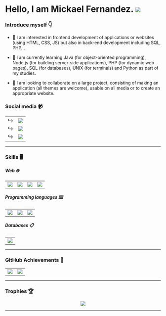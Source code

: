 # Hello, I am Mickael Fernandez. ![](https://user-images.githubusercontent.com/18350557/176309783-0785949b-9127-417c-8b55-ab5a4333674e.gif)

### Introduce myself 👇

 - 👀 I am interested in frontend development of applications or websites (using HTML, CSS, JS) but also in back-end development including SQL, PHP...

 - 🌱 I am currently learning Java (for object-oriented programming), Node.js (for building server-side applications), PHP (for dynamic web pages), SQL (for databases), UNIX (for terminals) and Python as part of my studies.
 
- 💞️ I am looking to collaborate on a large project, consisting of making an application (all themes are welcome), usable on all media or to create an appropriate website.

### Social media 📹

<table>
  <tr>
    <td>↪️</td>
    <td><a href="https://www.instagram.com/mf.mazlai/?hl=fr" > <img src="https://img.shields.io/badge/Instagram-E4405F?style=for-the-badge&logo=instagram&logoColor=white" /> </a></td>
  </tr>
  <tr>
    <td>↪️</td>
    <td><a href="https://discord.com/users/" > <img src="https://img.shields.io/badge/Discord-7289DA?style=for-the-badge&logo=discord&logoColor=white" /> </a></td>
  </tr>
  <tr>
    <td>↪️</td>
    <td><a href="https://www.linkedin.com/in/mickael-fernandez-mf/"> <img src="https://img.shields.io/badge/LinkedIn-0077B5?style=for-the-badge&logo=linkedin&logoColor=white" /> </a></td>
  </tr>
</table>

<hr>

### Skills 🖥️

##### Web 🌐

<table>
  <tr>
    <td><a href="https://github.com/Mazlai/info-mfernandez" ><img src="https://img.shields.io/badge/HTML-239120?style=for-the-badge&logo=html5&logoColor=white" /></a></td>
    <td><a href="https://github.com/Mazlai/info-mfernandez" ><img src="https://img.shields.io/badge/CSS-239120?&style=for-the-badge&logo=css3&logoColor=white" /></a></td>
    <td><a href="https://github.com/Mazlai/info-mfernandez" ><img src="https://img.shields.io/badge/JavaScript-323330?style=for-the-badge&logo=javascript&logoColor=F7DF1E" /></a></td>
    <td><a href="https://github.com/Mazlai/SAE3.01"><img src="https://img.shields.io/badge/PHP-777BB4?style=for-the-badge&logo=php&logoColor=white" /></a></td>
  </tr>
</table>

##### Programming languages ⌨️

<table>
  <tr>
    <td><a href="https://github.com/Mazlai/SAE2.02"><img src="https://img.shields.io/badge/Python-14354C?style=for-the-badge&logo=python&logoColor=white" /></a></td>
    <td><a href="https://github.com/Mazlai/SAE2.01-2.05"><img src="https://img.shields.io/badge/Java-ED8B00?style=for-the-badge&logo=java&logoColor=white" /></a></td>
    <td><a href="https://github.com/Mazlai/SAE2.02"><img src="https://img.shields.io/badge/C-00599C?style=for-the-badge&logo=c&logoColor=white" /></a></td>
  </tr>
</table>

##### Databases 📋

<table>
  <tr>
    <td><a href="https://github.com/Mazlai/SAE2.04"> <img src="https://img.shields.io/badge/Oracle-F80000?style=for-the-badge&logo=Oracle&logoColor=white" /></a></td>
  </tr>
</table>

<hr>

### GitHub Achievements 🍃

<div align="center">
  <table>
    <tr>
      <td style="white-space: nowrap;">
        <img align="center" src="https://github-readme-stats.vercel.app/api?username=Mazlai&show_icons=true&include_all_commits=true&theme=radical&hide_border=true" />
      </td>
      <td style="white-space: nowrap;">
        <img align="center" src="https://github-readme-stats.vercel.app/api/top-langs/?username=Mazlai&layout=compact&theme=radical&hide_border=true" />
      </td>
    </tr>
  </table>
</div>

<hr>

### Trophies 🏆

<div align="center">
  <img src="https://github-profile-trophy.vercel.app/api?username=Mazlai&show_icons=true&include_all_commits=true&theme=radical&hide_border=true" />
</div>

<hr>

<!---
Mazlai/Mazlai is a ✨ special ✨ repository because its `README.md` (this file) appears on your GitHub profile.
You can click the Preview link to take a look at your changes.
--->

